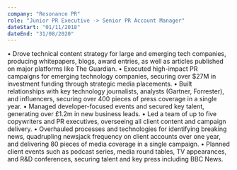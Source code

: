 ```yaml
---
company: "Resonance PR"
role: "Junior PR Executive -> Senior PR Account Manager"
dateStart: "01/11/2018"
dateEnd: "31/08/2020"
---
```


• Drove technical content strategy for large and emerging tech companies, producing whitepapers, blogs, award entries, as well as articles published on major platforms like The Guardian.
• Executed high-impact PR campaigns for emerging technology companies, securing over $27M in investment funding through strategic media placements.
• Built relationships with key technology journalists, analysts (Gartner, Forrester), and influencers, securing over 400 pieces of press coverage in a single year.
• Managed developer-focused events and secured key talent, generating over £1.2m in new business leads.
• Led a team of up to five copywriters and PR executives, overseeing all client content and campaign delivery.
• Overhauled processes and technologies for identifying breaking news, quadrupling newsjack frequency on client accounts over one year, and delivering 80 pieces of media coverage in a single campaign.
• Planned client events such as podcast series, media round tables, TV appearances, and R&D conferences, securing talent and key press including BBC News.
